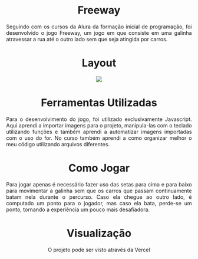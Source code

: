 <h1 align="center">Freeway</h1>

<p align="justify">Seguindo com os cursos da Alura da formação inicial de programação, foi desenvolvido o jogo Freeway, um jogo em que consiste em uma galinha atravessar a rua até o outro lado sem que seja atingida por carros.</p>

<h1 align="center">Layout</h1>

<p align="center"><img src="https://github.com/ismandrade/freeway/assets/134115209/eac23837-3284-409a-9a96-87719ba0fe7a"></p>

<h1 align="center">Ferramentas Utilizadas</h1>

<p align="justify">Para o desenvolvimento do jogo, foi utilizado exclusivamente Javascript. Aqui aprendi a importar imagens para o projeto, manipula-las com o teclado utilizando funções e também aprendi a automatizar imagens importadas com o uso do for. No curso também aprendi a como organizar melhor o meu código utilizando arquivos diferentes.</p>

<h1 align="center">Como Jogar</h1>

<p align="justify">Para jogar apenas é necessário fazer uso das setas para cima e para baixo para movimentar a galinha sem que os carros que passam continuamente batam nela durante o percurso. Caso ela chegue ao outro lado, é computado um ponto para o jogador, mas caso ela bata, perde-se um ponto, tornando a experiência um pouco mais desafiadora.</p>

<h1 align="center">Visualização</h1>

<p align="center">O projeto pode ser visto através da <a hrel="https://freeway-beta.vercel.app/">Vercel</a></p>
